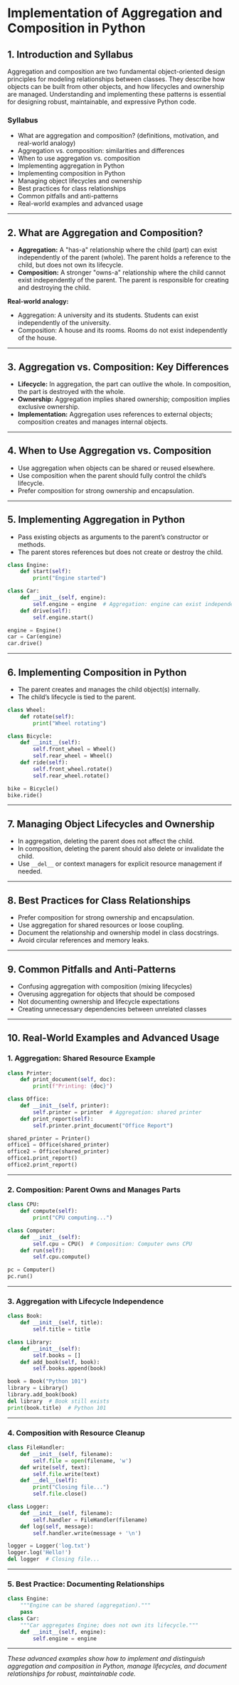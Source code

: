 # Implementation of Aggregation and Composition in Python

## 1. Introduction and Syllabus

Aggregation and composition are two fundamental object-oriented design principles for modeling relationships between classes. They describe how objects can be built from other objects, and how lifecycles and ownership are managed. Understanding and implementing these patterns is essential for designing robust, maintainable, and expressive Python code.

### Syllabus

- What are aggregation and composition? (definitions, motivation, and real-world analogy)
- Aggregation vs. composition: similarities and differences
- When to use aggregation vs. composition
- Implementing aggregation in Python
- Implementing composition in Python
- Managing object lifecycles and ownership
- Best practices for class relationships
- Common pitfalls and anti-patterns
- Real-world examples and advanced usage

---

## 2. What are Aggregation and Composition?

- **Aggregation:** A "has-a" relationship where the child (part) can exist independently of the parent (whole). The parent holds a reference to the child, but does not own its lifecycle.
- **Composition:** A stronger "owns-a" relationship where the child cannot exist independently of the parent. The parent is responsible for creating and destroying the child.

**Real-world analogy:**

- Aggregation: A university and its students. Students can exist independently of the university.
- Composition: A house and its rooms. Rooms do not exist independently of the house.

---

## 3. Aggregation vs. Composition: Key Differences

- **Lifecycle:** In aggregation, the part can outlive the whole. In composition, the part is destroyed with the whole.
- **Ownership:** Aggregation implies shared ownership; composition implies exclusive ownership.
- **Implementation:** Aggregation uses references to external objects; composition creates and manages internal objects.

---

## 4. When to Use Aggregation vs. Composition

- Use aggregation when objects can be shared or reused elsewhere.
- Use composition when the parent should fully control the child’s lifecycle.
- Prefer composition for strong ownership and encapsulation.

---

## 5. Implementing Aggregation in Python

- Pass existing objects as arguments to the parent’s constructor or methods.
- The parent stores references but does not create or destroy the child.

```python
class Engine:
    def start(self):
        print("Engine started")

class Car:
    def __init__(self, engine):
        self.engine = engine  # Aggregation: engine can exist independently
    def drive(self):
        self.engine.start()

engine = Engine()
car = Car(engine)
car.drive()
```

---

## 6. Implementing Composition in Python

- The parent creates and manages the child object(s) internally.
- The child’s lifecycle is tied to the parent.

```python
class Wheel:
    def rotate(self):
        print("Wheel rotating")

class Bicycle:
    def __init__(self):
        self.front_wheel = Wheel()
        self.rear_wheel = Wheel()
    def ride(self):
        self.front_wheel.rotate()
        self.rear_wheel.rotate()

bike = Bicycle()
bike.ride()
```

---

## 7. Managing Object Lifecycles and Ownership

- In aggregation, deleting the parent does not affect the child.
- In composition, deleting the parent should also delete or invalidate the child.
- Use `__del__` or context managers for explicit resource management if needed.

---

## 8. Best Practices for Class Relationships

- Prefer composition for strong ownership and encapsulation.
- Use aggregation for shared resources or loose coupling.
- Document the relationship and ownership model in class docstrings.
- Avoid circular references and memory leaks.

---

## 9. Common Pitfalls and Anti-Patterns

- Confusing aggregation with composition (mixing lifecycles)
- Overusing aggregation for objects that should be composed
- Not documenting ownership and lifecycle expectations
- Creating unnecessary dependencies between unrelated classes

---

## 10. Real-World Examples and Advanced Usage

### 1. Aggregation: Shared Resource Example

```python
class Printer:
    def print_document(self, doc):
        print(f"Printing: {doc}")

class Office:
    def __init__(self, printer):
        self.printer = printer  # Aggregation: shared printer
    def print_report(self):
        self.printer.print_document("Office Report")

shared_printer = Printer()
office1 = Office(shared_printer)
office2 = Office(shared_printer)
office1.print_report()
office2.print_report()
```

---

### 2. Composition: Parent Owns and Manages Parts

```python
class CPU:
    def compute(self):
        print("CPU computing...")

class Computer:
    def __init__(self):
        self.cpu = CPU()  # Composition: Computer owns CPU
    def run(self):
        self.cpu.compute()

pc = Computer()
pc.run()
```

---

### 3. Aggregation with Lifecycle Independence

```python
class Book:
    def __init__(self, title):
        self.title = title

class Library:
    def __init__(self):
        self.books = []
    def add_book(self, book):
        self.books.append(book)

book = Book("Python 101")
library = Library()
library.add_book(book)
del library  # Book still exists
print(book.title)  # Python 101
```

---

### 4. Composition with Resource Cleanup

```python
class FileHandler:
    def __init__(self, filename):
        self.file = open(filename, 'w')
    def write(self, text):
        self.file.write(text)
    def __del__(self):
        print("Closing file...")
        self.file.close()

class Logger:
    def __init__(self, filename):
        self.handler = FileHandler(filename)
    def log(self, message):
        self.handler.write(message + '\n')

logger = Logger('log.txt')
logger.log('Hello!')
del logger  # Closing file...
```

---

### 5. Best Practice: Documenting Relationships

```python
class Engine:
    """Engine can be shared (aggregation)."""
    pass
class Car:
    """Car aggregates Engine; does not own its lifecycle."""
    def __init__(self, engine):
        self.engine = engine
```

---

*These advanced examples show how to implement and distinguish aggregation and composition in Python, manage lifecycles, and document relationships for robust, maintainable code.*
